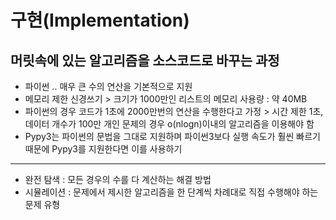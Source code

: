 # 구현(Implementation)
## 머릿속에 있는 알고리즘을 소스코드로 바꾸는 과정

* 파이썬 .. 매우 큰 수의 연산을 기본적으로 지원
* 메모리 제한 신경쓰기 > 크기가 1000만인 리스트의 메모리 사용량 : 약 40MB
* 파이썬의 경우 코드가 1초에 2000만번의 연산을 수행한다고 가정 > 시간 제한 1초, 데이터 개수가 100만 개인 문제의 경우 o(nlogn)이내의 알고리즘을 이용해야 함
* Pypy3는 파이썬의 문법을 그대로 지원하며 파이썬3보다 실행 속도가 훨씬 빠르기 때문에 Pypy3를 지원한다면 이를 사용하기
-----  

* 완전 탐색 : 모든 경우의 수를 다 계산하는 해결 방법
* 시뮬레이션 : 문제에서 제시한 알고리즘을 한 단계씩 차례대로 직접 수행해야 하는 문제 유형
